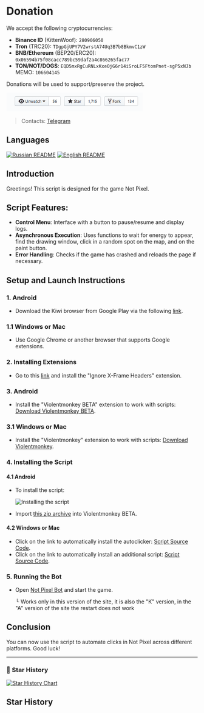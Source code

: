 # Donation

We accept the following cryptocurrencies:

- **Binance ID** (KittenWoof): `280906050`
- **Tron** (TRC20): `TDgpGjUPY7V2wrstA74Uq3B7b8BkmvС1zW`
- **BNB/Ethereum** (BEP20/ERC20): `0x06594b75f08cacc789bc59daf2a4c866265fac77`
- **TON/NOT/DOGS**: `EQD5mxRgCuRNLxKxeOjG6r14iSroLF5FtomPnet-sgP5xNJb` MEMO: `106604145`

Donations will be used to support/preserve the project.

<img src="https://github.com/VemLavarALoucaGamers/vlalg-nimbus/blob/main/editable/github-star.gif" alt="nimbus-star" />

> Contacts: [Telegram](https://t.me/kittenwof)

## Languages
[![Russian README](https://raw.githubusercontent.com/hjnilsson/country-flags/master/png100px/ru.png)](README.md) [![English README](https://raw.githubusercontent.com/hjnilsson/country-flags/master/png100px/us.png)](README_EN.md) 

## Introduction

Greetings!
This script is designed for the game Not Pixel.

## Script Features:

- **Control Menu**: Interface with a button to pause/resume and display logs.
- **Asynchronous Execution**: Uses functions to wait for energy to appear, find the drawing window, click in a random spot on the map, and on the paint button.
- **Error Handling**: Checks if the game has crashed and reloads the page if necessary.

## Setup and Launch Instructions

### 1. Android
- Download the Kiwi browser from Google Play via the following [link](https://play.google.com/store/apps/details?id=com.kiwibrowser.browser).

### 1.1 Windows or Mac
- Use Google Chrome or another browser that supports Google extensions.

### 2. Installing Extensions
- Go to this [link](https://chromewebstore.google.com/detail/ignore-x-frame-headers/gleekbfjekiniecknbkamfmkohkpodhe) and install the "Ignore X-Frame Headers" extension.

### 3. Android
- Install the "Violentmonkey BETA" extension to work with scripts:
  [Download Violentmonkey BETA](https://chromewebstore.google.com/detail/violentmonkey-beta/opokoaglpekkimldnlggpoagmjegichg).

### 3.1 Windows or Mac
- Install the "Violentmonkey" extension to work with scripts:
  [Download Violentmonkey](https://chromewebstore.google.com/detail/violentmonkey/jinjaccalgkegednnccohejagnlnfdag).

### 4. Installing the Script

#### 4.1 Android
- To install the script:
  
  ![Installing the script](https://github.com/ilfae/Script-Not-Pixel/blob/main/img/1.png)

- Import [this zip archive](https://github.com/ilfae/Script-Not-Pixel/raw/refs/heads/main/@kittenwof.zip) into Violentmonkey BETA.

#### 4.2 Windows or Mac
- Click on the link to automatically install the autoclicker:
  [Script Source Code](https://github.com/ilfae/Script-Not-Pixel/raw/main/Not-Pixel-AutoFarm.user.js).
- Click on the link to automatically install an additional script:
  [Script Source Code](https://github.com/ilfae/Script-Not-Pixel/raw/main/Not-Pixel-Restart.user.js).

### 5. Running the Bot
- Open [Not Pixel Bot](https://web.telegram.org/k/#?tgaddr=tg%3A%2F%2Fresolve%3Fdomain%3Dnotpixel%26appname%3Dapp%26startapp%3Df2001120886) and start the game.

  └ Works only in this version of the site, it is also the "K" version, in the "A" version of the site the restart does not work

## Conclusion

You can now use the script to automate clicks in Not Pixel across different platforms. Good luck!

---

### 🌟 Star History

[![Star History Chart](https://api.star-history.com/svg?repos=ilfae/Script-Not-Pixel&type=Date)](https://star-history.com/#ilfae/Script-Not-Pixel&Date)
## Star History
